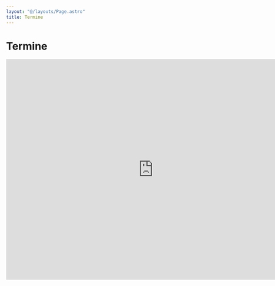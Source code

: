```yaml
---
layout: "@/layouts/Page.astro"
title: Termine
---
```

# Termine

<iframe src="https://calendar.google.com/calendar/embed?src=vorstand%40grabenfleck.de&ctz=Europe%2FBerlin" style="border: 0" width="800" height="600" frameborder="0" scrolling="no"></iframe>